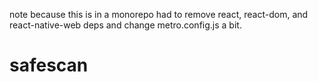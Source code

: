 note because this is in a monorepo had to remove react, react-dom, and react-native-web deps and change metro.config.js a bit.
# safescan
